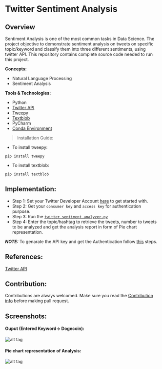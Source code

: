 # Twitter Sentiment Analysis
## Overview 
Sentiment Analysis is one of the most common tasks in Data Science. The project objective to demonstrate sentiment analysis on tweets on specific topic/keyword and classify them into three different sentiments, using twitter API. This repository contains complete source code needed to run this project.

**Concepts:**
- Natural Language Processing 
- Sentiment Analysis

**Tools & Technologies:**
- Python 
- [Twitter API](https://developer.twitter.com/en/docs/twitter-api)
- [Tweepy](https://docs.tweepy.org/en/latest/)
- [Textblob](https://textblob.readthedocs.io/en/dev/)
- PyCharm
- [Conda Environment](https://conda.io/projects/conda/en/latest/user-guide/tasks/manage-environments.html)

> Installation Guide:
- To install tweepy:
```
pip install tweepy
```
- To install textblob:
```
pip install textblob
```
## Implementation:
- Step 1: Set your Twitter Developer Account [here](https://developer.twitter.com/en/docs/twitter-api) to get started with.
- Step 2: Get your `consumer key` and `access key` for authentication purpose.
- Step 3: Run the [```twitter_sentiment_analyzer.py```](https://github.com/gauravpore/Sentiment-Analysis-/blob/master/twitter_sentiment_analyzer.py)
- Step 4: Enter the topic/hashtag to retrieve the tweets, number to tweets to be analyzed and get the analysis report in form of Pie chart representation.

***NOTE:***
To genarate the API key and get the Authentication follow [this](https://developer.twitter.com/en/docs/authentication/oauth-1-0a/obtaining-user-access-tokens) steps.

## References:
[Twitter API](https://developer.twitter.com/en/docs/twitter-api)

## Contribution:
Contributions are always welcomed.
Make sure you read the [Contribution info](https://github.com/gauravpore/Sentiment-Analysis-/blob/master/contribution.md) before making pull request.

## Screenshots:
#### Ouput (Entered Keyword-> Dogecoin):
![alt tag](https://user-images.githubusercontent.com/67472558/119167569-9d706800-ba7d-11eb-9288-a2d82d8d47f0.JPG "Command Line Interaction")

#### Pie chart representation of Analysis:
![alt tag](https://user-images.githubusercontent.com/67472558/119167622-a3fedf80-ba7d-11eb-8a5c-74832959a193.png "Pie Chart")

